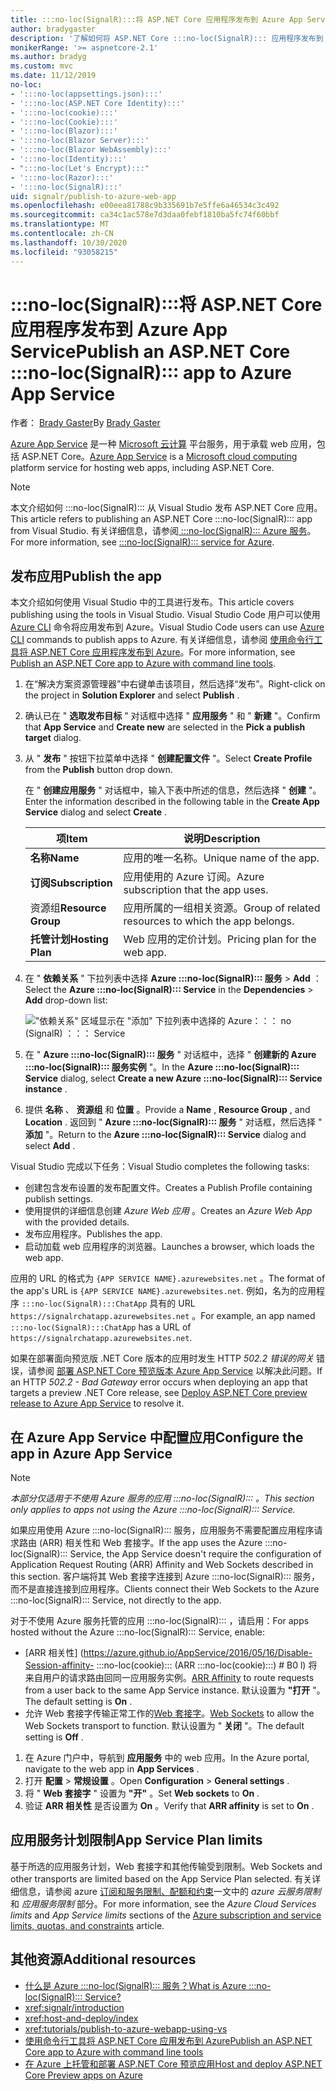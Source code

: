 ```yaml
---
title: :::no-loc(SignalR):::将 ASP.NET Core 应用程序发布到 Azure App Service
author: bradygaster
description: '了解如何将 ASP.NET Core :::no-loc(SignalR)::: 应用程序发布到 Azure App Service。'
monikerRange: '>= aspnetcore-2.1'
ms.author: bradyg
ms.custom: mvc
ms.date: 11/12/2019
no-loc:
- ':::no-loc(appsettings.json):::'
- ':::no-loc(ASP.NET Core Identity):::'
- ':::no-loc(cookie):::'
- ':::no-loc(Cookie):::'
- ':::no-loc(Blazor):::'
- ':::no-loc(Blazor Server):::'
- ':::no-loc(Blazor WebAssembly):::'
- ':::no-loc(Identity):::'
- ":::no-loc(Let's Encrypt):::"
- ':::no-loc(Razor):::'
- ':::no-loc(SignalR):::'
uid: signalr/publish-to-azure-web-app
ms.openlocfilehash: e00eea81788c9b335691b7e5ffe6a46534c3c492
ms.sourcegitcommit: ca34c1ac578e7d3daa0febf1810ba5fc74f60bbf
ms.translationtype: MT
ms.contentlocale: zh-CN
ms.lasthandoff: 10/30/2020
ms.locfileid: "93058215"
---
```

# <a name="publish-an-aspnet-core-no-locsignalr-app-to-azure-app-service"></a><span data-ttu-id="07ca4-103">:::no-loc(SignalR):::将 ASP.NET Core 应用程序发布到 Azure App Service</span><span class="sxs-lookup"><span data-stu-id="07ca4-103">Publish an ASP.NET Core :::no-loc(SignalR)::: app to Azure App Service</span></span>

<span data-ttu-id="07ca4-104">作者： [Brady Gaster](https://twitter.com/bradygaster)</span><span class="sxs-lookup"><span data-stu-id="07ca4-104">By [Brady Gaster](https://twitter.com/bradygaster)</span></span>

<span data-ttu-id="07ca4-105">[Azure App Service](/azure/app-service/app-service-web-overview) 是一种 [Microsoft 云计算](https://azure.microsoft.com/) 平台服务，用于承载 web 应用，包括 ASP.NET Core。</span><span class="sxs-lookup"><span data-stu-id="07ca4-105">[Azure App Service](/azure/app-service/app-service-web-overview) is a [Microsoft cloud computing](https://azure.microsoft.com/) platform service for hosting web apps, including ASP.NET Core.</span></span>

> [!NOTE]
> <span data-ttu-id="07ca4-106">本文介绍如何 :::no-loc(SignalR)::: 从 Visual Studio 发布 ASP.NET Core 应用。</span><span class="sxs-lookup"><span data-stu-id="07ca4-106">This article refers to publishing an ASP.NET Core :::no-loc(SignalR)::: app from Visual Studio.</span></span> <span data-ttu-id="07ca4-107">有关详细信息，请参阅[ :::no-loc(SignalR)::: Azure 服务](https://azure.microsoft.com/services/signalr-service)。</span><span class="sxs-lookup"><span data-stu-id="07ca4-107">For more information, see [:::no-loc(SignalR)::: service for Azure](https://azure.microsoft.com/services/signalr-service).</span></span>

## <a name="publish-the-app"></a><span data-ttu-id="07ca4-108">发布应用</span><span class="sxs-lookup"><span data-stu-id="07ca4-108">Publish the app</span></span>

<span data-ttu-id="07ca4-109">本文介绍如何使用 Visual Studio 中的工具进行发布。</span><span class="sxs-lookup"><span data-stu-id="07ca4-109">This article covers publishing using the tools in Visual Studio.</span></span> <span data-ttu-id="07ca4-110">Visual Studio Code 用户可以使用 [Azure CLI](/cli/azure) 命令将应用发布到 Azure。</span><span class="sxs-lookup"><span data-stu-id="07ca4-110">Visual Studio Code users can use [Azure CLI](/cli/azure) commands to publish apps to Azure.</span></span> <span data-ttu-id="07ca4-111">有关详细信息，请参阅 [使用命令行工具将 ASP.NET Core 应用程序发布到 Azure](/azure/app-service/app-service-web-get-started-dotnet)。</span><span class="sxs-lookup"><span data-stu-id="07ca4-111">For more information, see [Publish an ASP.NET Core app to Azure with command line tools](/azure/app-service/app-service-web-get-started-dotnet).</span></span>

1. <span data-ttu-id="07ca4-112">在“解决方案资源管理器”中右键单击该项目，然后选择“发布”。</span><span class="sxs-lookup"><span data-stu-id="07ca4-112">Right-click on the project in **Solution Explorer** and select **Publish** .</span></span>

1. <span data-ttu-id="07ca4-113">确认已在 " **选取发布目标** " 对话框中选择 " **应用服务** " 和 " **新建** "。</span><span class="sxs-lookup"><span data-stu-id="07ca4-113">Confirm that **App Service** and **Create new** are selected in the **Pick a publish target** dialog.</span></span>

1. <span data-ttu-id="07ca4-114">从 " **发布** " 按钮下拉菜单中选择 " **创建配置文件** "。</span><span class="sxs-lookup"><span data-stu-id="07ca4-114">Select **Create Profile** from the **Publish** button drop down.</span></span>

   <span data-ttu-id="07ca4-115">在 " **创建应用服务** " 对话框中，输入下表中所述的信息，然后选择 " **创建** "。</span><span class="sxs-lookup"><span data-stu-id="07ca4-115">Enter the information described in the following table in the **Create App Service** dialog and select **Create** .</span></span>

   | <span data-ttu-id="07ca4-116">项</span><span class="sxs-lookup"><span data-stu-id="07ca4-116">Item</span></span>               | <span data-ttu-id="07ca4-117">说明</span><span class="sxs-lookup"><span data-stu-id="07ca4-117">Description</span></span> |
   | ------------------ | ----------- |
   | <span data-ttu-id="07ca4-118">**名称**</span><span class="sxs-lookup"><span data-stu-id="07ca4-118">**Name**</span></span>           | <span data-ttu-id="07ca4-119">应用的唯一名称。</span><span class="sxs-lookup"><span data-stu-id="07ca4-119">Unique name of the app.</span></span> |
   | <span data-ttu-id="07ca4-120">**订阅**</span><span class="sxs-lookup"><span data-stu-id="07ca4-120">**Subscription**</span></span>   | <span data-ttu-id="07ca4-121">应用使用的 Azure 订阅。</span><span class="sxs-lookup"><span data-stu-id="07ca4-121">Azure subscription that the app uses.</span></span> |
   | <span data-ttu-id="07ca4-122">资源组</span><span class="sxs-lookup"><span data-stu-id="07ca4-122">**Resource Group**</span></span> | <span data-ttu-id="07ca4-123">应用所属的一组相关资源。</span><span class="sxs-lookup"><span data-stu-id="07ca4-123">Group of related resources to which the app belongs.</span></span> |
   | <span data-ttu-id="07ca4-124">**托管计划**</span><span class="sxs-lookup"><span data-stu-id="07ca4-124">**Hosting Plan**</span></span>   | <span data-ttu-id="07ca4-125">Web 应用的定价计划。</span><span class="sxs-lookup"><span data-stu-id="07ca4-125">Pricing plan for the web app.</span></span> |

1. <span data-ttu-id="07ca4-126">在 " **依赖关系** " 下拉列表中选择 **Azure :::no-loc(SignalR)::: 服务**  >  **Add** ：</span><span class="sxs-lookup"><span data-stu-id="07ca4-126">Select the **Azure :::no-loc(SignalR)::: Service** in the **Dependencies** > **Add** drop-down list:</span></span>

   !["依赖关系" 区域显示在 "添加" 下拉列表中选择的 Azure：：： no (SignalR) ：：： Service](publish-to-azure-web-app/_static/signalr-service-dependency.png)

1. <span data-ttu-id="07ca4-128">在 " **Azure :::no-loc(SignalR)::: 服务** " 对话框中，选择 " **创建新的 Azure :::no-loc(SignalR)::: 服务实例** "。</span><span class="sxs-lookup"><span data-stu-id="07ca4-128">In the **Azure :::no-loc(SignalR)::: Service** dialog, select **Create a new Azure :::no-loc(SignalR)::: Service instance** .</span></span>

1. <span data-ttu-id="07ca4-129">提供 **名称** 、 **资源组** 和 **位置** 。</span><span class="sxs-lookup"><span data-stu-id="07ca4-129">Provide a **Name** , **Resource Group** , and **Location** .</span></span> <span data-ttu-id="07ca4-130">返回到 " **Azure :::no-loc(SignalR)::: 服务** " 对话框，然后选择 " **添加** "。</span><span class="sxs-lookup"><span data-stu-id="07ca4-130">Return to the **Azure :::no-loc(SignalR)::: Service** dialog and select **Add** .</span></span>

<span data-ttu-id="07ca4-131">Visual Studio 完成以下任务：</span><span class="sxs-lookup"><span data-stu-id="07ca4-131">Visual Studio completes the following tasks:</span></span>

* <span data-ttu-id="07ca4-132">创建包含发布设置的发布配置文件。</span><span class="sxs-lookup"><span data-stu-id="07ca4-132">Creates a Publish Profile containing publish settings.</span></span>
* <span data-ttu-id="07ca4-133">使用提供的详细信息创建 *Azure Web 应用* 。</span><span class="sxs-lookup"><span data-stu-id="07ca4-133">Creates an *Azure Web App* with the provided details.</span></span>
* <span data-ttu-id="07ca4-134">发布应用程序。</span><span class="sxs-lookup"><span data-stu-id="07ca4-134">Publishes the app.</span></span>
* <span data-ttu-id="07ca4-135">启动加载 web 应用程序的浏览器。</span><span class="sxs-lookup"><span data-stu-id="07ca4-135">Launches a browser, which loads the web app.</span></span>

<span data-ttu-id="07ca4-136">应用的 URL 的格式为 `{APP SERVICE NAME}.azurewebsites.net` 。</span><span class="sxs-lookup"><span data-stu-id="07ca4-136">The format of the app's URL is `{APP SERVICE NAME}.azurewebsites.net`.</span></span> <span data-ttu-id="07ca4-137">例如，名为的应用程序 `:::no-loc(SignalR):::ChatApp` 具有的 URL `https://signalrchatapp.azurewebsites.net` 。</span><span class="sxs-lookup"><span data-stu-id="07ca4-137">For example, an app named `:::no-loc(SignalR):::ChatApp` has a URL of `https://signalrchatapp.azurewebsites.net`.</span></span>

<span data-ttu-id="07ca4-138">如果在部署面向预览版 .NET Core 版本的应用时发生 HTTP *502.2 错误的网关* 错误，请参阅 [部署 ASP.NET Core 预览版本 Azure App Service](xref:host-and-deploy/azure-apps/index#deploy-aspnet-core-preview-release-to-azure-app-service) 以解决此问题。</span><span class="sxs-lookup"><span data-stu-id="07ca4-138">If an HTTP *502.2 - Bad Gateway* error occurs when deploying an app that targets a preview .NET Core release, see [Deploy ASP.NET Core preview release to Azure App Service](xref:host-and-deploy/azure-apps/index#deploy-aspnet-core-preview-release-to-azure-app-service) to resolve it.</span></span>

## <a name="configure-the-app-in-azure-app-service"></a><span data-ttu-id="07ca4-139">在 Azure App Service 中配置应用</span><span class="sxs-lookup"><span data-stu-id="07ca4-139">Configure the app in Azure App Service</span></span>

> [!NOTE]
> <span data-ttu-id="07ca4-140">*本部分仅适用于不使用 Azure 服务的应用 :::no-loc(SignalR)::: 。*</span><span class="sxs-lookup"><span data-stu-id="07ca4-140">*This section only applies to apps not using the Azure :::no-loc(SignalR)::: Service.*</span></span>
>
> <span data-ttu-id="07ca4-141">如果应用使用 Azure :::no-loc(SignalR)::: 服务，应用服务不需要配置应用程序请求路由 (ARR) 相关性和 Web 套接字。</span><span class="sxs-lookup"><span data-stu-id="07ca4-141">If the app uses the Azure :::no-loc(SignalR)::: Service, the App Service doesn't require the configuration of Application Request Routing (ARR) Affinity and Web Sockets described in this section.</span></span> <span data-ttu-id="07ca4-142">客户端将其 Web 套接字连接到 Azure :::no-loc(SignalR)::: 服务，而不是直接连接到应用程序。</span><span class="sxs-lookup"><span data-stu-id="07ca4-142">Clients connect their Web Sockets to the Azure :::no-loc(SignalR)::: Service, not directly to the app.</span></span>

<span data-ttu-id="07ca4-143">对于不使用 Azure 服务托管的应用 :::no-loc(SignalR)::: ，请启用：</span><span class="sxs-lookup"><span data-stu-id="07ca4-143">For apps hosted without the Azure :::no-loc(SignalR)::: Service, enable:</span></span>

* <span data-ttu-id="07ca4-144">[ARR 相关性] (https://azure.github.io/AppService/2016/05/16/Disable-Session-affinity- :::no-loc(cookie)::: (ARR :::no-loc(cookie):::) # B0 l) 将来自用户的请求路由回同一应用服务实例。</span><span class="sxs-lookup"><span data-stu-id="07ca4-144">[ARR Affinity](https://azure.github.io/AppService/2016/05/16/Disable-Session-affinity-:::no-loc(cookie):::-(ARR-:::no-loc(cookie):::)-for-Azure-web-apps.html) to route requests from a user back to the same App Service instance.</span></span> <span data-ttu-id="07ca4-145">默认设置为 **"打开** "。</span><span class="sxs-lookup"><span data-stu-id="07ca4-145">The default setting is **On** .</span></span>
* <span data-ttu-id="07ca4-146">允许 Web 套接字传输正常工作的[Web 套接字](xref:fundamentals/websockets)。</span><span class="sxs-lookup"><span data-stu-id="07ca4-146">[Web Sockets](xref:fundamentals/websockets) to allow the Web Sockets transport to function.</span></span> <span data-ttu-id="07ca4-147">默认设置为 " **关闭** "。</span><span class="sxs-lookup"><span data-stu-id="07ca4-147">The default setting is **Off** .</span></span>

1. <span data-ttu-id="07ca4-148">在 Azure 门户中，导航到 **应用服务** 中的 web 应用。</span><span class="sxs-lookup"><span data-stu-id="07ca4-148">In the Azure portal, navigate to the web app in **App Services** .</span></span>
1. <span data-ttu-id="07ca4-149">打开 **配置**  >  **常规设置** 。</span><span class="sxs-lookup"><span data-stu-id="07ca4-149">Open **Configuration** > **General settings** .</span></span>
1. <span data-ttu-id="07ca4-150">将 " **Web 套接字** " 设置为 **"开"** 。</span><span class="sxs-lookup"><span data-stu-id="07ca4-150">Set **Web sockets** to **On** .</span></span>
1. <span data-ttu-id="07ca4-151">验证 **ARR 相关性** 是否设置为 **On** 。</span><span class="sxs-lookup"><span data-stu-id="07ca4-151">Verify that **ARR affinity** is set to **On** .</span></span>

## <a name="app-service-plan-limits"></a><span data-ttu-id="07ca4-152">应用服务计划限制</span><span class="sxs-lookup"><span data-stu-id="07ca4-152">App Service Plan limits</span></span>

<span data-ttu-id="07ca4-153">基于所选的应用服务计划，Web 套接字和其他传输受到限制。</span><span class="sxs-lookup"><span data-stu-id="07ca4-153">Web Sockets and other transports are limited based on the App Service Plan selected.</span></span> <span data-ttu-id="07ca4-154">有关详细信息，请参阅 azure [订阅和服务限制、配额和约束](/azure/azure-subscription-service-limits#app-service-limits)一文中的 *azure 云服务限制* 和 *应用服务限制* 部分。</span><span class="sxs-lookup"><span data-stu-id="07ca4-154">For more information, see the *Azure Cloud Services limits* and *App Service limits* sections of the [Azure subscription and service limits, quotas, and constraints](/azure/azure-subscription-service-limits#app-service-limits) article.</span></span>

## <a name="additional-resources"></a><span data-ttu-id="07ca4-155">其他资源</span><span class="sxs-lookup"><span data-stu-id="07ca4-155">Additional resources</span></span>

* [<span data-ttu-id="07ca4-156">什么是 Azure :::no-loc(SignalR)::: 服务？</span><span class="sxs-lookup"><span data-stu-id="07ca4-156">What is Azure :::no-loc(SignalR)::: Service?</span></span>](/azure/azure-signalr/signalr-overview)
* <xref:signalr/introduction>
* <xref:host-and-deploy/index>
* <xref:tutorials/publish-to-azure-webapp-using-vs>
* [<span data-ttu-id="07ca4-157">使用命令行工具将 ASP.NET Core 应用发布到 Azure</span><span class="sxs-lookup"><span data-stu-id="07ca4-157">Publish an ASP.NET Core app to Azure with command line tools</span></span>](/azure/app-service/app-service-web-get-started-dotnet)
* [<span data-ttu-id="07ca4-158">在 Azure 上托管和部署 ASP.NET Core 预览应用</span><span class="sxs-lookup"><span data-stu-id="07ca4-158">Host and deploy ASP.NET Core Preview apps on Azure</span></span>](xref:host-and-deploy/azure-apps/index#deploy-aspnet-core-preview-release-to-azure-app-service)
